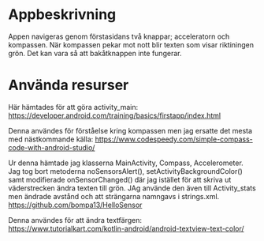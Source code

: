 # Appbeskrivning
Appen navigeras genom förstasidans två knappar; acceleratorn och kompassen. När kompassen pekar mot nott blir texten som visar riktiningen grön. Det kan vara så att bakåtknappen inte fungerar.

# Använda resurser

Här hämtades för att göra activity_main:
https://developer.android.com/training/basics/firstapp/index.html 

Denna användes för förståelse kring kompassen men jag ersatte det mesta med nästkommande källa:
https://www.codespeedy.com/simple-compass-code-with-android-studio/

Ur denna hämtade jag klasserna MainActivity, Compass, Accelerometer. Jag tog bort metoderna noSensorsAlert(), setActivityBackgroundColor() samt modifierade onSensorChanged() där jag istället för att skriva ut väderstrecken ändra texten till grön. JAg använde den även till Activity_stats men ändrade avstånd och att strängarna namngavs i strings.xml.
https://github.com/bompa13/HelloSensor 

Denna användes för att ändra textfärgen:
https://www.tutorialkart.com/kotlin-android/android-textview-text-color/
